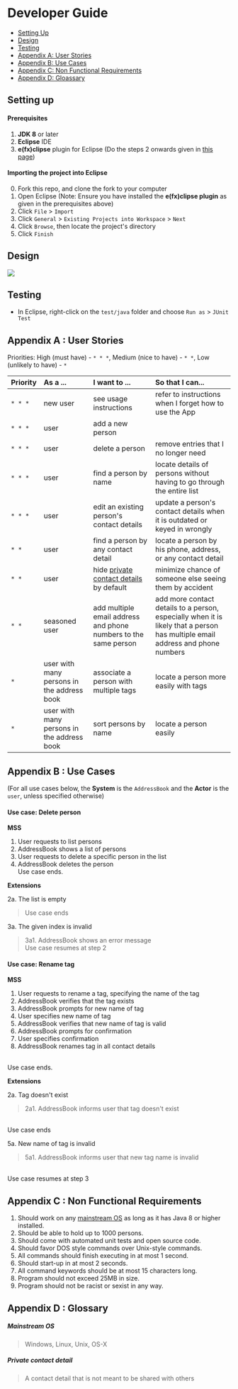 # Developer Guide

* [Setting Up](#setting-up)
* [Design](#design)
* [Testing](#testing)
* [Appendix A: User Stories](#appendix-a--user-stories)
* [Appendix B: Use Cases](#appendix-b--use-cases)
* [Appendix C: Non Functional Requirements](#appendix-c--non-functional-requirements)
* [Appendix D: Gloassary](#appendix-d--glossary)

## Setting up

#### Prerequisites

1. **JDK 8** or later
2. **Eclipse** IDE
3. **e(fx)clipse** plugin for Eclipse (Do the steps 2 onwards given in
   [this page](http://www.eclipse.org/efxclipse/install.html#for-the-ambitious))


#### Importing the project into Eclipse

0. Fork this repo, and clone the fork to your computer
1. Open Eclipse (Note: Ensure you have installed the **e(fx)clipse plugin** as given in the prerequisites above)
2. Click `File` > `Import`
3. Click `General` > `Existing Projects into Workspace` > `Next`
4. Click `Browse`, then locate the project's directory
5. Click `Finish`

## Design
<img src="images/mainClassDiagram.png"/>

## Testing

* In Eclipse, right-click on the `test/java` folder and choose `Run as` > `JUnit Test`

## Appendix A : User Stories

Priorities: High (must have) - `* * *`, Medium (nice to have)  - `* *`,  Low (unlikely to have) - `*`


Priority | As a ... | I want to ... | So that I can...
-------- | :-------- | :--------- | :-----------
`* * *` | new user | see usage instructions | refer to instructions when I forget how to use the App
`* * *` | user | add a new person |
`* * *` | user | delete a person | remove entries that I no longer need
`* * *` | user | find a person by name | locate details of persons without having to go through the entire list
`* * *` | user | edit an existing person's contact details | update a person's contact details when it is outdated or keyed in wrongly
`* *` | user | find a person by any contact detail | locate a person by his phone, address, or any contact detail
`* *` | user | hide [private contact details](#private-contact-detail) by default | minimize chance of someone else seeing them by accident
`* *` | seasoned user | add multiple email address and phone numbers to the same person | add more contact details to a person, especially when it is likely that a person has multiple email address and phone numbers
`*` | user with many persons in the address book | associate a person with multiple tags | locate a person more easily with tags
`*` | user with many persons in the address book | sort persons by name | locate a person easily

## Appendix B : Use Cases

(For all use cases below, the **System** is the `AddressBook` and the **Actor** is the `user`, unless specified otherwise)

#### Use case: Delete person

**MSS**

1. User requests to list persons
2. AddressBook shows a list of persons
3. User requests to delete a specific person in the list
4. AddressBook deletes the person <br>
Use case ends.

**Extensions**

2a. The list is empty

> Use case ends

3a. The given index is invalid

> 3a1. AddressBook shows an error message <br>
  Use case resumes at step 2
  
#### Use case: Rename tag

**MSS**

1. User requests to rename a tag, specifying the name of the tag
2. AddressBook verifies that the tag exists
3. AddressBook prompts for new name of tag
4. User specifies new name of tag
5. AddressBook verifies that new name of tag is valid
6. AddressBook prompts for confirmation
7. User specifies confirmation
8. AddressBook renames tag in all contact details
<br>
Use case ends.

**Extensions**

2a. Tag doesn't exist

> 2a1. AddressBook informs user that tag doesn't exist
<br>
Use case ends 

5a. New name of tag is invalid

> 5a1. AddressBook informs user that new tag name is invalid 
<br>
Use case resumes at step 3
  

## Appendix C : Non Functional Requirements

1. Should work on any [mainstream OS](#mainstream-os) as long as it has Java 8 or higher installed.
2. Should be able to hold up to 1000 persons.
3. Should come with automated unit tests and open source code.
4. Should favor DOS style commands over Unix-style commands.
5. All commands should finish executing in at most 1 second.
6. Should start-up in at most 2 seconds.
7. All command keywords should be at most 15 characters long.
8. Program should not exceed 25MB in size.
9. Program should not be racist or sexist in any way.

## Appendix D : Glossary

##### Mainstream OS

> Windows, Linux, Unix, OS-X

##### Private contact detail

> A contact detail that is not meant to be shared with others
